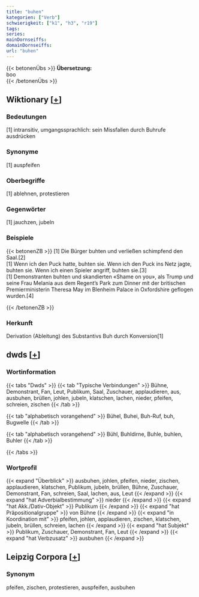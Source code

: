 ```yaml
---
title: "buhen"
kategorien: ["Verb"]
schwierigkeit: ["k1", "h3", "r19"]
tags:
series:
mainDornseiffs:
domainDornseiffs:
url: "buhen"
---
```


{{< betonenÜbs >}}
**Übersetzung:**  
boo  
{{< /betonenÜbs >}}

## Wiktionary [[+](https://de.wiktionary.org/wiki/buhen)]

### Bedeutungen
[1] intransitiv, umgangssprachlich: sein Missfallen durch Buhrufe ausdrücken  

### Synonyme
[1] auspfeifen  

### Oberbegriffe
[1] ablehnen, protestieren  

### Gegenwörter
[1] jauchzen, jubeln  

### Beispiele
{{< betonenZB >}}
[1] Die Bürger buhten und verließen schimpfend den Saal.[2]  
[1] Wenn ich den Puck hatte, buhten sie. Wenn ich den Puck ins Netz jagte, buhten sie. Wenn ich einen Spieler angriff, buhten sie.[3]  
[1] Demonstranten buhten und skandierten «Shame on you», als Trump und seine Frau Melania aus dem Regent’s Park zum Dinner mit der britischen Premierministerin Theresa May im Blenheim Palace in Oxfordshire geflogen wurden.[4]  

{{< /betonenZB >}}
### Herkunft
Derivation (Ableitung) des Substantivs Buh durch Konversion[1]  



## dwds [[+](https://www.dwds.de/wb/buhen)]

### Wortinformation
{{< tabs "Dwds" >}}
{{< tab "Typische Verbindungen" >}}
Bühne, Demonstrant, Fan, Leut, Publikum, Saal, Zuschauer, applaudieren, aus, ausbuhen, brüllen, johlen, jubeln, klatschen, lachen, nieder, pfeifen, schreien, zischen
{{< /tab >}}

{{< tab "alphabetisch vorangehend" >}}
Bühel, Buhei, Buh-Ruf, buh, Bugwelle
{{< /tab >}}

{{< tab "alphabetisch vorangehend" >}}
Bühl, Buhldirne, Buhle, buhlen, Buhler
{{< /tab >}}

{{< /tabs >}}

### Wortprofil
{{< expand "Überblick" >}} ausbuhen, johlen, pfeifen, nieder, zischen, applaudieren, klatschen, Publikum, jubeln, brüllen, Bühne, Zuschauer, Demonstrant, Fan, schreien, Saal, lachen, aus, Leut {{< /expand >}}
{{< expand "hat Adverbialbestimmung" >}} nieder {{< /expand >}}
{{< expand "hat Akk./Dativ-Objekt" >}} Publikum {{< /expand >}}
{{< expand "hat Präpositionalgruppe" >}} von Bühne {{< /expand >}}
{{< expand "in Koordination mit" >}} pfeifen, johlen, applaudieren, zischen, klatschen, jubeln, brüllen, schreien, lachen {{< /expand >}}
{{< expand "hat Subjekt" >}} Publikum, Zuschauer, Demonstrant, Fan, Leut {{< /expand >}}
{{< expand "hat Verbzusatz" >}} ausbuhen {{< /expand >}}

## Leipzig Corpora [[+](https://corpora.uni-leipzig.de/en/res?word=buhen&corpusId=deu_newscrawl-public_2018)]


### Synonym
pfeifen, zischen, protestieren, auspfeifen, ausbuhen

